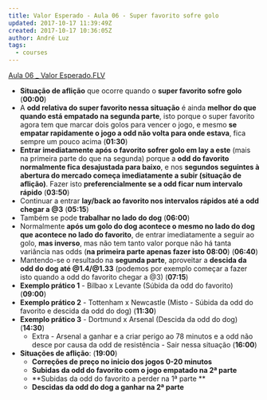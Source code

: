 ```yaml
---
title: Valor Esperado - Aula 06 - Super favorito sofre golo
updated: 2017-10-17 11:39:49Z
created: 2017-10-17 10:36:05Z
author: André Luz
tags:
  - courses
---
```


[Aula 06 _ Valor Esperado.FLV](https://drive.google.com/file/d/0B9rFk6sFzaXZOGVMa3R5UkhPeVU/view?usp=drive_web)

- **Situação de aflição** que ocorre quando o **super favorito sofre golo** (**00:00**)
- A **odd relativa do super favorito nessa situação** é ainda **melhor do que quando está empatado na segunda parte**, isto porque o super favorito agora tem que marcar dois golos para vencer o jogo, e mesmo **se empatar rapidamente o jogo a odd não volta para onde estava**, fica sempre um pouco acima (**01:30**)
- **Entrar imediatamente após o favorito sofrer golo em lay a este** (mais na primeira parte do que na segunda) porque a **odd do favorito normalmente fica desajustada para baixo**, e nos **segundos seguintes à abertura do mercado começa imediatamente a subir (situação de aflição)**. Fazer isto **preferencialmente se a odd ficar num intervalo rápido** (**03:50**)
- Continuar a entrar **lay/back ao favorito nos intervalos rápidos até a odd chegar a @3** (**05:15**)
- Também se pode **trabalhar no lado do dog** (**06:00**)
- Normalmente **após um golo do dog acontece o mesmo no lado do dog que acontece no lado do favorito**, de entrar imediatamente a seguir ao golo, **mas inverso**, mas não tem tanto valor porque não há tanta variância nas odds (**na primeira parte apenas fazer isto 08:00**) (**06:40**)
- Mantendo-se o resultado na **segunda parte**, aproveitar a **descida da odd do dog até @1.4/@1.33** (podemos por exemplo começar a fazer isto quando a odd do favorito chegar a @3) (**07:15**)
- **Exemplo prático 1** - Bilbao x Levante (Súbida da odd do favorito) (**09:00**)
- **Exemplo prático 2** - Tottenham x Newcastle (Misto - Súbida da odd do favorito e descida da odd do dog)  (**11:30**)
- **Exemplo prático 3** - Dortmund x Arsenal (Descida da odd do dog) (**14:30**)
    - Extra - Arsenal a ganhar e a criar perigo ao 78 minutos e a odd não desce por causa da odd de resistência - Sair nessa situação (**16:00**)
- **Situações de aflição**: (**19:00**)
    - **Correções de preço no inicio dos jogos 0-20 minutos**
    - **Subidas da odd do favorito com o jogo empatado na 2ª parte**
    - **Subidas da odd do favorito a perder na 1ª parte **
    - **Descidas da odd do dog a ganhar na 2ª parte**